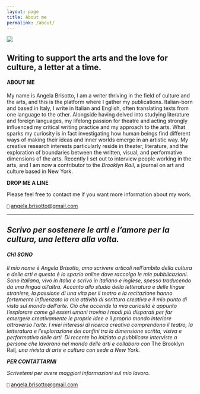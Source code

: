 ```yaml
---
layout: page
title: About me
permalink: /about/
---
```


![](https://images.unsplash.com/photo-1485498128961-422168ba5f87?ixlib=rb-1.2.1&ixid=eyJhcHBfaWQiOjEyMDd9&auto=format&fit=crop&w=1402&q=80)



## Writing to support the arts and the love for culture, a letter at a time.

#### **ABOUT ME** 

My name is Angela Brisotto, I am a writer thriving in the field of culture and the arts, and this is the platform where I gather my publications. Italian-born and based in Italy, I write in Italian and English, often translating texts from one language to the other. Alongside having delved into studying literature and foreign languages, my lifelong passion for theatre and acting strongly influenced my critical writing practice and my approach to the arts. What sparks my curiosity is in fact investigating how human beings find different ways of making their ideas and inner worlds emerge in an artistic way.  My creative research interests particularly reside in theater, literature, and the exploration of boundaries between the written, visual, and performative dimensions of the arts. Recently I set out to interview people working in the arts, and I am now a contributor to the <em>Brooklyn Rail</em>, a journal on art and culture based in New York.

**DROP ME A LINE** 

Please feel free to contact me if you want more information about my work.

<code>📮</code> <angela.brisotto@gmail.com>

*****
  
## <em>Scrivo per sostenere le arti e l’amore per la cultura, una lettera alla volta.</em> 

#### **<em>CHI SONO</em>**

<em>Il mio nome è Angela Brisotto, amo scrivere articoli nell’ambito della cultura e delle arti e questo è lo spazio online dove raccolgo le mie pubblicazioni. Sono italiana, vivo in Italia e scrivo in italiano e inglese, spesso traducendo da una lingua all’altra. Accanto allo studio della letteratura e delle lingue straniere, la passione di una vita per il teatro e la recitazione hanno fortemente influenzato la mia attività di scrittura creativa e il mio punto di vista sul mondo dell’arte. Ciò che accende la mia curiosità è appunto l’esplorare come gli esseri umani trovino i modi più disparati per far emergere creativamente le proprie idee e il proprio mondo interiore attraverso l’arte. I miei interessi di ricerca creativa comprendono il teatro, la letteratura e l’esplorazione dei confini tra la dimensione scritta, visiva e performativa delle arti. Di recente ho iniziato a pubblicare interviste a persone che lavorano nel mondo delle arti e collaboro con </em>The Brooklyn Rail<em>, una rivista di arte e cultura con sede a New York.</em>   

**<em>PER CONTATTARMI</em>**

_Scrivetemi per avere maggiori informazioni sul mio lavoro._

<code>📮</code> <angela.brisotto@gmail.com>




